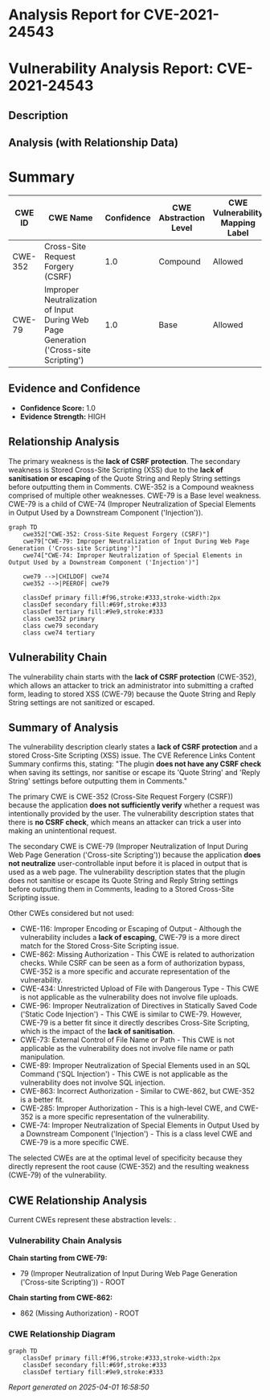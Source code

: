 # Analysis Report for CVE-2021-24543

# Vulnerability Analysis Report: CVE-2021-24543

## Description



## Analysis (with Relationship Data)

# Summary
| CWE ID | CWE Name | Confidence | CWE Abstraction Level | CWE Vulnerability Mapping Label | CWE-Vulnerability Mapping Notes |
|---|---|---|---|---|---|
| CWE-352 | Cross-Site Request Forgery (CSRF) | 1.0 | Compound | Allowed | Primary CWE |
| CWE-79 | Improper Neutralization of Input During Web Page Generation ('Cross-site Scripting') | 1.0 | Base | Allowed | Secondary Candidate |

## Evidence and Confidence

*   **Confidence Score:** 1.0
*   **Evidence Strength:** HIGH

## Relationship Analysis
The primary weakness is the **lack of CSRF protection**. The secondary weakness is Stored Cross-Site Scripting (XSS) due to the **lack of sanitisation or escaping** of the Quote String and Reply String settings before outputting them in Comments. CWE-352 is a Compound weakness comprised of multiple other weaknesses. CWE-79 is a Base level weakness. CWE-79 is a child of CWE-74 (Improper Neutralization of Special Elements in Output Used by a Downstream Component ('Injection')).

```mermaid
graph TD
    cwe352["CWE-352: Cross-Site Request Forgery (CSRF)"]
    cwe79["CWE-79: Improper Neutralization of Input During Web Page Generation ('Cross-site Scripting')"]
    cwe74["CWE-74: Improper Neutralization of Special Elements in Output Used by a Downstream Component ('Injection')"]

    cwe79 -->|CHILDOF| cwe74
    cwe352 -->|PEEROF| cwe79

    classDef primary fill:#f96,stroke:#333,stroke-width:2px
    classDef secondary fill:#69f,stroke:#333
    classDef tertiary fill:#9e9,stroke:#333
    class cwe352 primary
    class cwe79 secondary
    class cwe74 tertiary
```

## Vulnerability Chain
The vulnerability chain starts with the **lack of CSRF protection** (CWE-352), which allows an attacker to trick an administrator into submitting a crafted form, leading to stored XSS (CWE-79) because the Quote String and Reply String settings are not sanitized or escaped.

## Summary of Analysis
The vulnerability description clearly states a **lack of CSRF protection** and a stored Cross-Site Scripting (XSS) issue. The CVE Reference Links Content Summary confirms this, stating: "The plugin **does not have any CSRF check** when saving its settings, nor sanitise or escape its 'Quote String' and 'Reply String' settings before outputting them in Comments."

The primary CWE is CWE-352 (Cross-Site Request Forgery (CSRF)) because the application **does not sufficiently verify** whether a request was intentionally provided by the user. The vulnerability description states that there is **no CSRF check**, which means an attacker can trick a user into making an unintentional request.

The secondary CWE is CWE-79 (Improper Neutralization of Input During Web Page Generation ('Cross-site Scripting')) because the application **does not neutralize** user-controllable input before it is placed in output that is used as a web page. The vulnerability description states that the plugin does not sanitise or escape its Quote String and Reply String settings before outputting them in Comments, leading to a Stored Cross-Site Scripting issue.

Other CWEs considered but not used:

*   CWE-116: Improper Encoding or Escaping of Output - Although the vulnerability includes a **lack of escaping**, CWE-79 is a more direct match for the Stored Cross-Site Scripting issue.
*   CWE-862: Missing Authorization - This CWE is related to authorization checks. While CSRF can be seen as a form of authorization bypass, CWE-352 is a more specific and accurate representation of the vulnerability.
*   CWE-434: Unrestricted Upload of File with Dangerous Type - This CWE is not applicable as the vulnerability does not involve file uploads.
*   CWE-96: Improper Neutralization of Directives in Statically Saved Code ('Static Code Injection') - This CWE is similar to CWE-79. However, CWE-79 is a better fit since it directly describes Cross-Site Scripting, which is the impact of the **lack of sanitisation**.
*   CWE-73: External Control of File Name or Path - This CWE is not applicable as the vulnerability does not involve file name or path manipulation.
*   CWE-89: Improper Neutralization of Special Elements used in an SQL Command ('SQL Injection') - This CWE is not applicable as the vulnerability does not involve SQL injection.
*   CWE-863: Incorrect Authorization - Similar to CWE-862, but CWE-352 is a better fit.
*   CWE-285: Improper Authorization - This is a high-level CWE, and CWE-352 is a more specific representation of the vulnerability.
*   CWE-74: Improper Neutralization of Special Elements in Output Used by a Downstream Component ('Injection') - This is a class level CWE and CWE-79 is a more specific CWE.

The selected CWEs are at the optimal level of specificity because they directly represent the root cause (CWE-352) and the resulting weakness (CWE-79) of the vulnerability.


## CWE Relationship Analysis

Current CWEs represent these abstraction levels: .


### Vulnerability Chain Analysis

**Chain starting from CWE-79:**
- 79 (Improper Neutralization of Input During Web Page Generation ('Cross-site Scripting')) - ROOT


**Chain starting from CWE-862:**
- 862 (Missing Authorization) - ROOT



### CWE Relationship Diagram

```mermaid
graph TD
    classDef primary fill:#f96,stroke:#333,stroke-width:2px
    classDef secondary fill:#69f,stroke:#333
    classDef tertiary fill:#9e9,stroke:#333
```



*Report generated on 2025-04-01 16:58:50*
